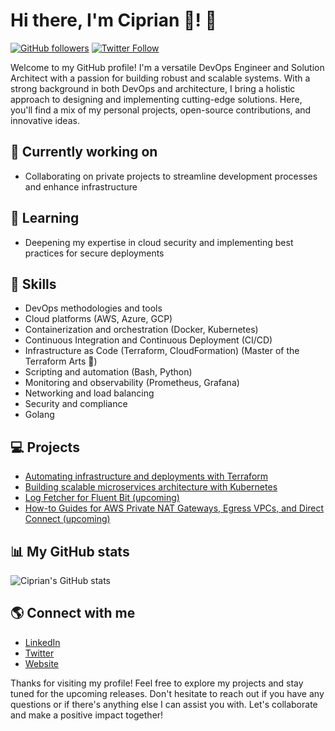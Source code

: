 # Hi there, I'm Ciprian 🐻! 👋

[![GitHub followers](https://img.shields.io/github/followers/ursuciprian?style=social)](https://github.com/ursuciprian)
[![Twitter Follow](https://img.shields.io/twitter/follow/cipursu?style=social)](https://twitter.com/cipursu)

Welcome to my GitHub profile! I'm a versatile DevOps Engineer and Solution Architect with a passion for building robust and scalable systems. With a strong background in both DevOps and architecture, I bring a holistic approach to designing and implementing cutting-edge solutions. Here, you'll find a mix of my personal projects, open-source contributions, and innovative ideas.

## 🔭 Currently working on
- Collaborating on private projects to streamline development processes and enhance infrastructure

## 🌱 Learning
- Deepening my expertise in cloud security and implementing best practices for secure deployments

## 🚀 Skills
- DevOps methodologies and tools
- Cloud platforms (AWS, Azure, GCP)
- Containerization and orchestration (Docker, Kubernetes)
- Continuous Integration and Continuous Deployment (CI/CD)
- Infrastructure as Code (Terraform, CloudFormation) (Master of the Terraform Arts 🐻)
- Scripting and automation (Bash, Python)
- Monitoring and observability (Prometheus, Grafana)
- Networking and load balancing
- Security and compliance
- Golang

## 💻 Projects
- [Automating infrastructure and deployments with Terraform](https://github.com/ursuciprian/terraform-automation)
- [Building scalable microservices architecture with Kubernetes](https://github.com/ursuciprian/kubernetes-microservices)
- [Log Fetcher for Fluent Bit (upcoming)](https://github.com/ursuciprian/log-fetcher)
- [How-to Guides for AWS Private NAT Gateways, Egress VPCs, and Direct Connect (upcoming)](https://github.com/ursuciprian/aws-networking-guides)

## 📊 My GitHub stats
![Ciprian's GitHub stats](https://github-readme-stats.vercel.app/api?username=ursuciprian&show_icons=true&theme=radical&count_private=true&include_all_commits=true)

## 🌎 Connect with me
- [LinkedIn](https://www.linkedin.com/in/ursuciprian/)
- [Twitter](https://twitter.com/yourusername)
- [Website](https://www.yourwebsite.com/)

Thanks for visiting my profile! Feel free to explore my projects and stay tuned for the upcoming releases. Don't hesitate to reach out if you have any questions or if there's anything else I can assist you with. Let's collaborate and make a positive impact together!
